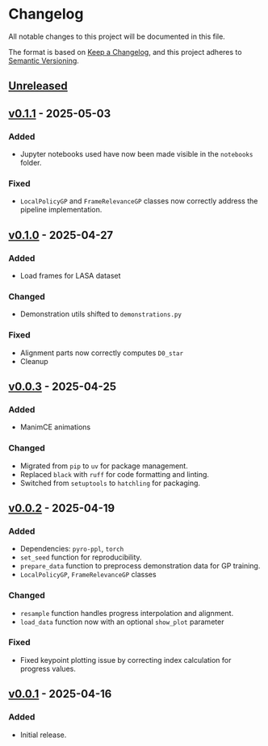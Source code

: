 # Changelog

All notable changes to this project will be documented in this file.

The format is based on [Keep a Changelog](https://keepachangelog.com/en/1.1.0/),
and this project adheres to [Semantic Versioning](https://semver.org/spec/v2.0.0.html).

## [Unreleased]

## [v0.1.1] - 2025-05-03

### Added

- Jupyter notebooks used have now been made visible in the `notebooks` folder.

### Fixed

- `LocalPolicyGP` and `FrameRelevanceGP` classes now correctly address the pipeline implementation.

## [v0.1.0] - 2025-04-27

### Added

- Load frames for LASA dataset

### Changed

- Demonstration utils shifted to `demonstrations.py`

### Fixed

- Alignment parts now correctly computes `D0_star`
- Cleanup

## [v0.0.3] - 2025-04-25

### Added

- ManimCE animations

### Changed

- Migrated from `pip` to `uv` for package management.
- Replaced `black` with `ruff` for code formatting and linting.
- Switched from `setuptools` to `hatchling` for packaging.

## [v0.0.2] - 2025-04-19

### Added

- Dependencies: `pyro-ppl`, `torch`
- `set_seed` function for reproducibility.
- `prepare_data` function to preprocess demonstration data for GP training.
- `LocalPolicyGP`, `FrameRelevanceGP` classes

### Changed

- `resample` function handles progress interpolation and alignment.
- `load_data` function now with an optional `show_plot` parameter

### Fixed

- Fixed keypoint plotting issue by correcting index calculation for progress values.

## [v0.0.1] - 2025-04-16

### Added

- Initial release.

[unreleased]: https://github.com/AshrithSagar/MultiRefLfD-TPGP/compare/v0.1.1...HEAD
[v0.1.1]: https://github.com/AshrithSagar/MultiRefLfD-TPGP/compare/v0.1.0...v0.1.1
[v0.1.0]: https://github.com/AshrithSagar/MultiRefLfD-TPGP/compare/v0.0.3...v0.1.0
[v0.0.3]: https://github.com/AshrithSagar/MultiRefLfD-TPGP/compare/v0.0.2...v0.0.3
[v0.0.2]: https://github.com/AshrithSagar/MultiRefLfD-TPGP/compare/v0.0.1...v0.0.2
[v0.0.1]: https://github.com/AshrithSagar/MultiRefLfD-TPGP/releases/tag/v0.0.1
